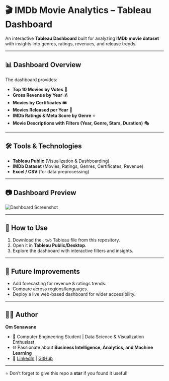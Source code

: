 # 🎬 IMDb Movie Analytics – Tableau Dashboard  

An interactive **Tableau Dashboard** built for analyzing **IMDb movie dataset** with insights into genres, ratings, revenues, and release trends.  

---

## 📊 Dashboard Overview  
The dashboard provides:  
- **Top 10 Movies by Votes** 📌  
- **Gross Revenue by Year** 💰  
- **Movies by Certificates** 🎟️  
- **Movies Released per Year** 📅  
- **IMDb Ratings & Meta Score by Genre** ⭐  
- **Movie Descriptions with Filters (Year, Genre, Stars, Duration)** 🎭  

---

## 🛠️ Tools & Technologies  
- **Tableau Public** (Visualization & Dashboarding)  
- **IMDb Dataset** (Movies, Ratings, Genres, Certificates, Revenue)  
- **Excel / CSV** (for data preprocessing)  

---

## 📷 Dashboard Preview  
![Dashboard Screenshot](Screenshot.png)  

---

## 🚀 How to Use  
1. Download the `.twb` Tableau file from this repository.  
2. Open it in **Tableau Public/Desktop**.  
3. Explore the dashboard with interactive filters and insights.  

---

## 🔮 Future Improvements  
- Add forecasting for revenue & ratings trends.  
- Compare across regions/languages.  
- Deploy a live web-based dashboard for wider accessibility.  

---

## 👨‍💻 Author  
**Om Sonawane**  
- 💼 Computer Engineering Student | Data Science & Visualization Enthusiast  
- 🌐 Passionate about **Business Intelligence, Analytics, and Machine Learning**  
- 🔗 [LinkedIn](https://www.linkedin.com/in/om-sonawane360/) | [GitHub](https://github.com/OmSonawane-360)  

---
⭐ Don’t forget to give this repo a **star** if you found it useful!
